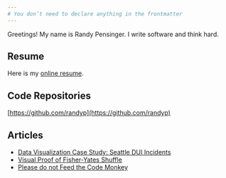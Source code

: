 ```yaml
---
# You don’t need to declare anything in the frontmatter
---
```


Greetings! My name is Randy Pensinger. I write software and think hard.

## Resume

Here is my [online resume](./resume).

## Code Repositories

[https://github.com/randyp](https://github.com/randyp)

## Articles

<!-- * [Bootstrapping Confidence Intervals... Doesn't Work](./bootstrapping-confidence-intervals-doesnt-work/) -->
* [Data Visualization Case Study: Seattle DUI Incidents](./seattle-dui)
* [Visual Proof of Fisher-Yates Shuffle](./fisher-yates-proof)
* [Please do not Feed the Code Monkey](./please-do-not-feed-the-code-monkey)
